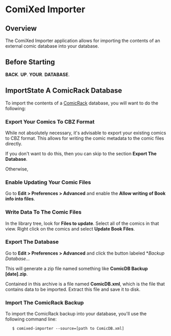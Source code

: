 # ComiXed Importer

## Overview

The ComiXed Importer application allows for importing the contents of an
external comic database into your database.

## Before Starting

**BACK**. **UP**. **YOUR**. **DATABASE**.

## ImportState A ComicRack Database

To import the contents of a [ComicRack](http://comicrack.cyolito.com/)
database, you will want to do the following:

### Export Your Comics To CBZ Format

While not absolutely necessary, it's advisable to export your existing comics
to CBZ format. This allows for writing the comic metadata to the comic files
directly.

If you don't want to do this, then you can skip to the section **Export The
Database**.

Otherwise, 

### Enable Updating Your Comic Files

Go to **Edit > Preferences > Advanced** and enable the **Allow writing of
Book info into files**.

### Write Data To The Comic Files

In the library tree, look for **Files to update**. Select all of the comics
in that view. Right click on the comics and select **Update Book Files**.

### Export The Database

Go to **Edit > Preferences > Advanced** and click the button labeled **Backup
Database...*

This will generate a zip file named something like **ComicDB Backup [date].zip**.

Contained in this archive is a file named **ComicDB.xml**, which is the file
that contains data to be imported. Extract this file and save it to disk.

### Import The ComicRack Backup

To import the ComicRack backup into your database, you'll use the following
command line:

````
   $ comixed-importer --source=[path to ComicDB.xml]
````

